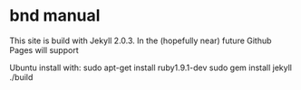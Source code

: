 # bnd manual

This site is build with Jekyll 2.0.3. In the (hopefully near) future Github Pages will support  


Ubuntu install with:
sudo apt-get install ruby1.9.1-dev
sudo gem install jekyll
./build
